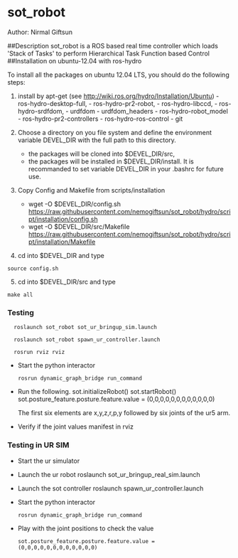 # sot_robot

Author: Nirmal Giftsun

##Description
sot_robot is a ROS based real time controller which loads 'Stack of Tasks' to perform Hierarchical Task Function based 
Control
##Installation on ubuntu-12.04 with ros-hydro

To install all the packages on ubuntu 12.04 LTS, you should do the following
steps:

  1. install by apt-get (see http://wiki.ros.org/hydro/Installation/Ubuntu)
    - ros-hydro-desktop-full,
    - ros-hydro-pr2-robot,
    - ros-hydro-libccd,
    - ros-hydro-srdfdom,
    - urdfdom
    - urdfdom_headers
    - ros-hydro-robot_model
    - ros-hydro-pr2-controllers
    - ros-hydro-ros-control
    - git
        

  2. Choose a directory on you file system and define the environment
     variable DEVEL_DIR with the full path to this directory.
     - the packages will be cloned into $DEVEL_DIR/src,
     - the packages will be installed in $DEVEL_DIR/install.
     It is recommanded to set variable DEVEL_DIR in your .bashrc for future use.

  3. Copy Config and Makefile from scripts/installation
      -  wget -O $DEVEL_DIR/config.sh https://raw.githubusercontent.com/nemogiftsun/sot_robot/hydro/script/installation/config.sh
      -  wget -O $DEVEL_DIR/src/Makefile https://raw.githubusercontent.com/nemogiftsun/sot_robot/hydro/script/installation/Makefile
  
  4. cd into $DEVEL_DIR and type

    source config.sh

  5. cd into $DEVEL_DIR/src and type

    make all
  
### Testing

      roslaunch sot_robot sot_ur_bringup_sim.launch

      roslaunch sot_robot spawn_ur_controller.launch
  
      rosrun rviz rviz

* Start the python interactor 

      rosrun dynamic_graph_bridge run_command
* Run the following.
      sot.initializeRobot()
      sot.startRobot()
      sot.posture_feature.posture.feature.value = (0,0,0,0,0,0,0,0,0,0,0,0)

  The first six elements are x,y,z,r,p,y followed by six joints of the ur5 arm.

* Verify if the joint values manifest in rviz


### Testing in UR SIM

* Start the ur simulator

* Launch the ur robot
        roslaunch sot_ur_bringup_real_sim.launch
* Launch the sot controller
        roslaunch spawn_ur_controller.launch
* Start the python interactor 

      rosrun dynamic_graph_bridge run_command
* Play with the joint positions to check the value

      sot.posture_feature.posture.feature.value = (0,0,0,0,0,0,0,0,0,0,0,0)
 


